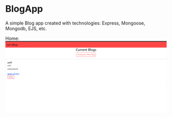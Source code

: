 # BlogApp
A simple Blog app created with technologies: Express, Mongoose, Mongodb, EJS, etc.

Home:
![Home Page](./assets/1.png)

